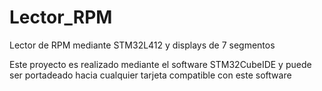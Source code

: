 # Lector_RPM
Lector de RPM mediante STM32L412 y displays de 7 segmentos

Este proyecto es realizado mediante el software STM32CubeIDE y puede ser portadeado hacia cualquier tarjeta compatible con este software
